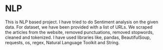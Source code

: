 # NLP
This is NLP based project. I have tried to do Sentiment analysis on the given data.
For dataset, we have been provided with a list of URLs. We scraped the articles from the website, removed punctuations, removed stopwords, cleaned and tokenized.
I have used libraries like, pandas, BeautifulSoup, requests, os, regex, Natural Language Toolkit and String.
